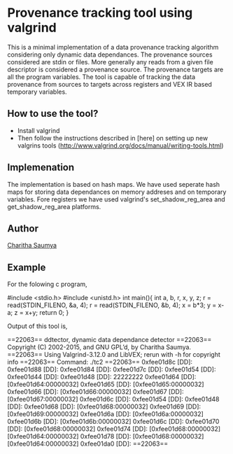 # Provenance tracking tool using valgrind

This is a minimal implementation of a data provenance tracking algorithm considering only dynamic data dependances. The provenance sources considered are stdin or files. More generally any reads from a given file descriptor is considered a provenance source. The provenance targets are all the program variables. The tool is capable of tracking the data provenance from sources to targets across registers and VEX IR based temporary variables. 

## How to use the tool?

* Install valgrind
* Then follow the instructions described in [here] on setting up new valgrins tools (http://www.valgrind.org/docs/manual/writing-tools.html)

## Implemenation

The implementation is based on hash maps. We have used seperate hash maps for storing data dependances on memory addreses and on temporary variables. Fore registers we have used valgrind's set_shadow_reg_area and get_shadow_reg_area platforms.

## Author

[Charitha Saumya](https://sites.google.com/site/charithasaumya/)

## Example

For the folowing c program,

#include <stdio.h>
#include <unistd.h>
int main(){
int a, b, r, x, y, z;
    r = read(STDIN_FILENO, &a, 4);
    r = read(STDIN_FILENO, &b, 4);
    x = b*3;
    y = x-a;
    z = x+y;
    return 0;
}

Output of this tool is,

==22063== ddtector, dynamic data dependance detector
==22063== Copyright (C) 2002-2015, and GNU GPL’d, by Charitha Saumya.
==22063== Using Valgrind-3.12.0 and LibVEX; rerun with -h for copyright info
==22063== Command: ./tc2
==22063==
0xfee01d8c [DD]:
0xfee01d88 [DD]:
0xfee01d84 [DD]:
0xfee01d7c [DD]:
0xfee01d54 [DD]:
0xfee01d44 [DD]:
0xfee01d48 [DD]:
22222222
0xfee01d64 [DD]: \[0xfee01d64:00000032\]
0xfee01d65 [DD]: \[0xfee01d65:00000032\]
0xfee01d66 [DD]: \[0xfee01d66:00000032\]
0xfee01d67 [DD]: \[0xfee01d67:00000032\]
0xfee01d6c [DD]:
0xfee01d54 [DD]:
0xfee01d48 [DD]:
0xfee01d68 [DD]: \[0xfee01d68:00000032\]
0xfee01d69 [DD]: \[0xfee01d69:00000032\]
0xfee01d6a [DD]: \[0xfee01d6a:00000032\]
0xfee01d6b [DD]: \[0xfee01d6b:00000032\]
0xfee01d6c [DD]:
0xfee01d70 [DD]: \[0xfee01d68:00000032\]
0xfee01d74 [DD]: \[0xfee01d68:00000032\] [0xfee01d64:00000032]
0xfee01d78 [DD]: \[0xfee01d68:00000032\] [0xfee01d64:00000032]
0xfee01da0 [DD]:
==22063==

<!--These instructions will get you a copy of the project up and running on your local machine for development and testing purposes. See deployment for notes on how to deploy the project on a live system.-->

<!--### Prerequisites-->

<!--What things you need to install the software and how to install them-->

<!--```-->
<!--Give examples-->
<!--```-->

<!--### Installing-->

<!--A step by step series of examples that tell you have to get a development env running-->

<!--Say what the step will be-->

<!--```-->
<!--Give the example-->
<!--```-->

<!--And repeat-->

<!--```-->
<!--until finished-->
<!--```-->

<!--End with an example of getting some data out of the system or using it for a little demo-->

<!--## Running the tests-->

<!--Explain how to run the automated tests for this system-->

<!--### Break down into end to end tests-->

<!--Explain what these tests test and why-->

<!--```-->
<!--Give an example-->
<!--```-->

<!--### And coding style tests-->

<!--Explain what these tests test and why-->

<!--```-->
<!--Give an example-->
<!--```-->

<!--## Deployment-->

<!--Add additional notes about how to deploy this on a live system-->

<!--## Built With-->

<!--* [Dropwizard](http://www.dropwizard.io/1.0.2/docs/) - The web framework used-->
<!--* [Maven](https://maven.apache.org/) - Dependency Management-->
<!--* [ROME](https://rometools.github.io/rome/) - Used to generate RSS Feeds-->

<!--## Contributing-->

<!--Please read [CONTRIBUTING.md](https://gist.github.com/PurpleBooth/b24679402957c63ec426) for details on our code of conduct, and the process for submitting pull requests to us.-->

<!--## Versioning-->

<!--We use [SemVer](http://semver.org/) for versioning. For the versions available, see the [tags on this repository](https://github.com/your/project/tags). -->

<!--## Authors-->

<!--* **Billie Thompson** - *Initial work* - [PurpleBooth](https://github.com/PurpleBooth)-->

<!--See also the list of [contributors](https://github.com/your/project/contributors) who participated in this project.-->

<!--## License-->

<!--This project is licensed under the MIT License - see the [LICENSE.md](LICENSE.md) file for details-->

<!--## Acknowledgments-->

<!--* Hat tip to anyone who's code was used-->
<!--* Inspiration-->
<!--* etc-->


